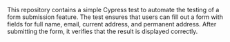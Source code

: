 This repository contains a simple Cypress test to automate the testing of a form submission feature. 
The test ensures that users can fill out a form with fields for full name, email, current address, and permanent address.
After submitting the form, it verifies that the result is displayed correctly.
